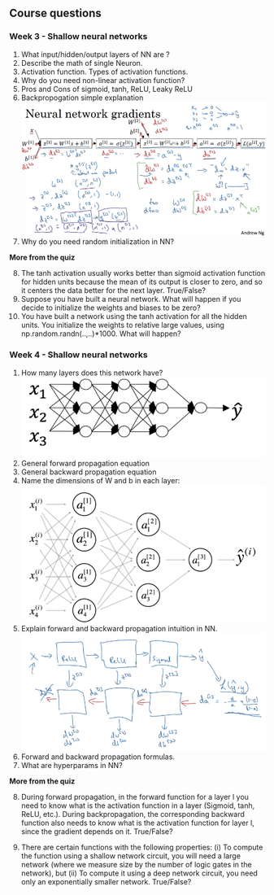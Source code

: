 ## Course questions

### Week 3 - Shallow neural networks

1. What input/hidden/output layers of NN are ?
2. Describe the math of single Neuron.
3. Activation function. Types of activation functions.
4. Why do you need non-linear activation function?
5.  Pros and Cons of sigmoid, tanh, ReLU, Leaky ReLU
6. Backpropogation simple explanation
![ex](https://github.com/OzmundSedler/Deep-Learning-Coursera/blob/master/1%20Neural%20Networks%20and%20Deep%20Learning/week%203/images/AC78FD38-C896-4654-B6FA-B4520BE8797C.png)
7. Why do you need random initialization in NN?

**More from the quiz**

8. The tanh activation usually works better than sigmoid activation function for hidden units because the mean of its output is closer to zero, and so it centers the data better for the next layer. True/False?
9. Suppose you have built a neural network. What will happen if you decide to initialize the weights and biases to be zero?
10. You have built a network using the tanh activation for all the hidden units. You initialize the weights to relative large values, using np.random.randn(..,..)*1000. What will happen?


### Week 4 - Shallow neural networks

1. How many layers does this network have?
![layers](https://github.com/OzmundSedler/Deep-Learning-Coursera/blob/master/1%20Neural%20Networks%20and%20Deep%20Learning/week%204/images/8E001A70-3705-420B-B3FC-CEE7D542D13D.png)
2. General forward propagation equation
3. General backward propagation equation
4. Name the dimensions of W and b in each layer:
![NN](https://github.com/OzmundSedler/Deep-Learning-Coursera/blob/master/1%20Neural%20Networks%20and%20Deep%20Learning/week%204/images/D571455D-EE09-4AE2-87CF-6EB956001E55.png)
5. Explain forward and backward propagation intuition in NN.
![b_ex](https://github.com/OzmundSedler/Deep-Learning-Coursera/blob/master/1%20Neural%20Networks%20and%20Deep%20Learning/week%204/images/FCD17C4E-E0D0-403C-AFF5-10C66DFFD081.png)
6. Forward and backward propagation formulas.
7. What are hyperparams in NN?

**More from the quiz**

8. During forward propagation, in the forward function for a layer l you need to know what is the activation function in a layer (Sigmoid, tanh, ReLU, etc.). During backpropagation, the corresponding backward function also needs to know what is the activation function for layer l, since the gradient depends on it. True/False?

9. There are certain functions with the following properties: (i) To compute the function using a shallow network circuit, you will need a large network (where we measure size by the number of logic gates in the network), but (ii) To compute it using a deep network circuit, you need only an exponentially smaller network. True/False?
